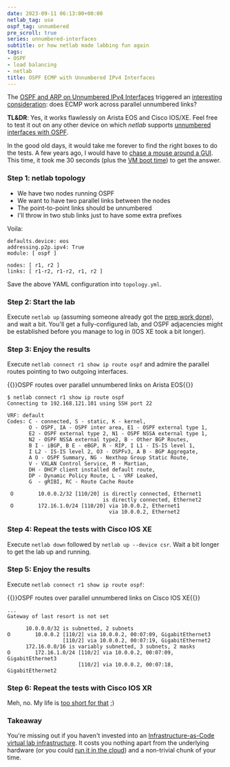 ```yaml
---
date: 2023-09-11 06:13:00+00:00
netlab_tag: use
ospf_tag: unnumbered
pre_scroll: true
series: unnumbered-interfaces
subtitle: or how netlab made labbing fun again
tags:
- OSPF
- load balancing
- netlab
title: OSPF ECMP with Unnumbered IPv4 Interfaces
---
```

The [OSPF and ARP on Unnumbered IPv4 Interfaces](/2023/08/unnumbered-ospf-arp.html) triggered an [interesting consideration](/2023/08/unnumbered-ospf-arp.html#1903): does ECMP work across parallel unnumbered links?

**TL&DR**: Yes, it works flawlessly on Arista EOS and Cisco IOS/XE. Feel free to test it out on any other device on which _netlab_ supports [unnumbered interfaces with OSPF](https://netlab.tools/module/ospf/#platform-support).
<!--more-->
In the good old days, it would take me forever to find the right boxes to do the tests. A few years ago, I would have to [chase a mouse around a GUI](/2013/10/cisco-modeling-lab-virl-behind-scenes.html). This time, it took me 30 seconds (plus the [VM boot time](/2023/02/virtual-device-boot-times.html)) to get the answer.

### Step 1: netlab topology

* We have two nodes running OSPF
* We want to have two parallel links between the nodes
* The point-to-point links should be unnumbered
* I'll throw in two stub links just to have some extra prefixes

Voila:

```
defaults.device: eos
addressing.p2p.ipv4: True
module: [ ospf ]

nodes: [ r1, r2 ]
links: [ r1-r2, r1-r2, r1, r2 ]
```

Save the above YAML configuration into `topology.yml`.

### Step 2: Start the lab

Execute `netlab up` (assuming someone already got the [prep work done](https://netlab.tools/install/)), and wait a bit. You'll get a fully-configured lab, and OSPF adjacencies might be established before you manage to log in (IOS XE took a bit longer).

### Step 3: Enjoy the results

Execute `netlab connect r1 show ip route ospf` and admire the parallel routes pointing to two outgoing interfaces.

{{<cc>}}OSPF routes over parallel unnumbered links on Arista EOS{{</cc>}}
```
$ netlab connect r1 show ip route ospf
Connecting to 192.168.121.101 using SSH port 22

VRF: default
Codes: C - connected, S - static, K - kernel,
       O - OSPF, IA - OSPF inter area, E1 - OSPF external type 1,
       E2 - OSPF external type 2, N1 - OSPF NSSA external type 1,
       N2 - OSPF NSSA external type2, B - Other BGP Routes,
       B I - iBGP, B E - eBGP, R - RIP, I L1 - IS-IS level 1,
       I L2 - IS-IS level 2, O3 - OSPFv3, A B - BGP Aggregate,
       A O - OSPF Summary, NG - Nexthop Group Static Route,
       V - VXLAN Control Service, M - Martian,
       DH - DHCP client installed default route,
       DP - Dynamic Policy Route, L - VRF Leaked,
       G  - gRIBI, RC - Route Cache Route

 O        10.0.0.2/32 [110/20] is directly connected, Ethernet1
                               is directly connected, Ethernet2
 O        172.16.1.0/24 [110/20] via 10.0.0.2, Ethernet1
                                 via 10.0.0.2, Ethernet2
```

### Step 4: Repeat the tests with Cisco IOS XE

Execute `netlab down` followed by `netlab up --device csr`. Wait a bit longer to get the lab up and running.

### Step 5: Enjoy the results

Execute `netlab connect r1 show ip route ospf`:

{{<cc>}}OSPF routes over parallel unnumbered links on Cisco IOS XE{{</cc>}}
```
...
Gateway of last resort is not set

      10.0.0.0/32 is subnetted, 2 subnets
O        10.0.0.2 [110/2] via 10.0.0.2, 00:07:09, GigabitEthernet3
                  [110/2] via 10.0.0.2, 00:07:19, GigabitEthernet2
      172.16.0.0/16 is variably subnetted, 3 subnets, 2 masks
O        172.16.1.0/24 [110/2] via 10.0.0.2, 00:07:09, GigabitEthernet3
                       [110/2] via 10.0.0.2, 00:07:18, GigabitEthernet2
```

### Step 6: Repeat the tests with Cisco IOS XR

Meh, no. My life is [too short for that](/2023/02/virtual-device-boot-times.html) ;)

### Takeaway

You're missing out if you haven't invested into an [Infrastructure-as-Code virtual lab infrastructure](https://netlab.tools/). It costs you nothing apart from the underlying hardware (or you could [run it in the cloud](https://netlab.tools/install/cloud/)) and a non-trivial chunk of your time.
